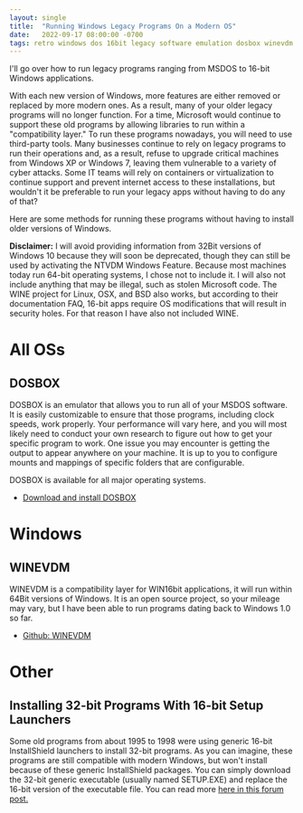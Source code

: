 ```yaml
---
layout: single
title:  "Running Windows Legacy Programs On a Modern OS"
date:   2022-09-17 08:00:00 -0700
tags: retro windows dos 16bit legacy software emulation dosbox winevdm installshield
---
```


I'll go over how to run legacy programs ranging from MSDOS to 16-bit Windows applications. 

With each new version of Windows, more features are either removed or replaced by more modern ones. As a result, many of your older legacy programs will no longer function. For a time, Microsoft would continue to support these old programs by allowing libraries to run within a "compatibility layer." To run these programs nowadays, you will need to use third-party tools. Many businesses continue to rely on legacy programs to run their operations and, as a result, refuse to upgrade critical machines from Windows XP or Windows 7, leaving them vulnerable to a variety of cyber attacks. Some IT teams will rely on containers or virtualization to continue support and prevent internet access to these installations, but wouldn't it be preferable to run your legacy apps without having to do any of that? 

Here are some methods for running these programs without having to install older versions of Windows. 

**Disclaimer:** I will avoid providing information from 32Bit versions of Windows 10 because they will soon be deprecated, though they can still be used by activating the NTVDM Windows Feature. Because most machines today run 64-bit operating systems, I chose not to include it.
I will also not include anything that may be illegal, such as stolen Microsoft code. The WINE project for Linux, OSX, and BSD also works, but according to their documentation FAQ, 16-bit apps require OS modifications that will result in security holes. For that reason I have also not included WINE. 

# All OSs

## DOSBOX

DOSBOX is an emulator that allows you to run all of your MSDOS software.
It is easily customizable to ensure that those programs, including clock speeds, work properly.
Your performance will vary here, and you will most likely need to conduct your own research to figure out how to get your specific program to work. One issue you may encounter is getting the output to appear anywhere on your machine.
It is up to you to configure mounts and mappings of specific folders that are configurable. 

DOSBOX is available for all major operating systems. 

- [Download and install DOSBOX](https://www.dosbox.com/download.php?main=1)

# Windows

## WINEVDM
WINEVDM is a compatibility layer for WIN16bit applications, it will run within 64Bit versions of Windows. It is an open source project, so your mileage may vary, but I have been able to run programs dating back to Windows 1.0 so far. 
- [Github: WINEVDM](https://github.com/otya128/winevdm)

# Other

## Installing 32-bit Programs With 16-bit Setup Launchers

Some old programs from about 1995 to 1998 were using generic 16-bit InstallShield launchers to install 32-bit programs. As you can imagine, these programs are still compatible with modern Windows, but won't install because of these generic InstallShield packages. You can simply download the 32-bit generic executable (usually named SETUP.EXE) and replace the 16-bit version of the executable file. You can read more [here in this forum post.](https://reactos.org/forum/viewtopic.php?p=90351)